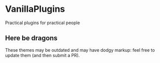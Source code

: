 VanillaPlugins
==============
Practical plugins for practical people 

Here be dragons
---------------
These themes may be outdated and may have dodgy markup: feel free to update them (and then submit a PR).
